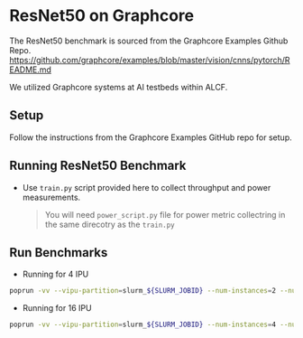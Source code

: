 # ResNet50 on Graphcore

The ResNet50 benchmark is sourced from the Graphcore Examples Github Repo. https://github.com/graphcore/examples/blob/master/vision/cnns/pytorch/README.md

We utilized Graphcore systems at AI testbeds within ALCF.

## Setup

Follow the instructions from the Graphcore Examples GitHub repo for setup.

## Running ResNet50 Benchmark

* Use `train.py` script provided here to collect throughput and power measurements. 
    > You will need `power_script.py` file for power metric collectring in the same direcotry as the `train.py`

## Run Benchmarks 

* Running for 4 IPU

```bash
poprun -vv --vipu-partition=slurm_${SLURM_JOBID} --num-instances=2 --num-replicas=4 --executable-cache-path=$PYTORCH_CACHE_DIR python3 /projects/EE-ECP/fferdaus/examples/vision/cnns/pytorch/train/train.py --config resnet50-pod4 --imagenet-data-path /mnt/localdata/datasets/imagenet-raw-dataset --epoch 100 --validation-mode during --dataloader-worker 14 --dataloader-rebatch-size 256 
```

* Running for 16 IPU

```bash
poprun -vv --vipu-partition=slurm_${SLURM_JOBID} --num-instances=4 --num-replicas=16 --executable-cache-path=$PYTORCH_CACHE_DIR python3 /projects/EE-ECP/fferdaus/examples/vision/cnns/pytorch/train/train.py --config resnet50 --imagenet-data-path /mnt/localdata/datasets/imagenet-raw-dataset --epoch 100 --validation-mode during --dataloader-worker 14 --dataloader-rebatch-size 256
```
